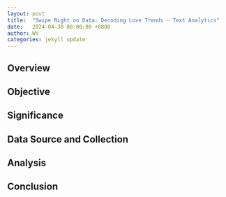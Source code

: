 ```yaml
---
layout: post
title:  "Swipe Right on Data: Decoding Love Trends - Text Analytics"
date:   2024-04-30 08:00:00 +0800
author: WY
categories: jekyll update
---
```



## Overview

## Objective

## Significance

## Data Source and Collection


## Analysis


## Conclusion

